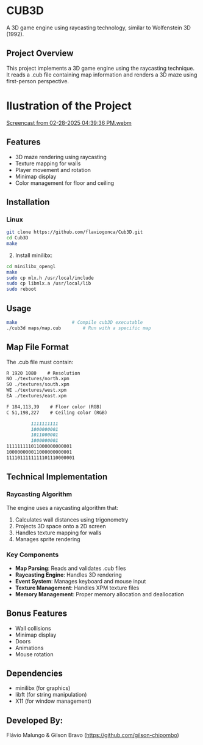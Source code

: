 # CUB3D
A 3D game engine using raycasting technology, similar to Wolfenstein 3D (1992).

## Project Overview
This project implements a 3D game engine using the raycasting technique. It reads a .cub file containing map information and renders a 3D maze using first-person perspective.

#  Ilustration of the Project

[Screencast from 02-28-2025 04:39:36 PM.webm](https://github.com/user-attachments/assets/150450ce-bcc0-4d70-ab37-8ce6d29734b4)

## Features
- 3D maze rendering using raycasting
- Texture mapping for walls
- Player movement and rotation
- Minimap display
- Color management for floor and ceiling

## Installation
### Linux
```bash
git clone https://github.com/flaviogonca/Cub3D.git
cd Cub3D
make
```

2. Install minilibx:
```bash
cd minilibx_opengl
make
sudo cp mlx.h /usr/local/include
sudo cp libmlx.a /usr/local/lib
sudo reboot
```

## Usage
```bash
make                    # Compile cub3D executable
./cub3d maps/map.cub        # Run with a specific map
```

## Map File Format
The .cub file must contain:
```markdown
R 1920 1080    # Resolution
NO ./textures/north.xpm
SO ./textures/south.xpm
WE ./textures/west.xpm
EA ./textures/east.xpm

F 184,113,39    # Floor color (RGB)
C 51,198,227    # Ceiling color (RGB)

         1111111111
         1000000001
         1011000001
         1000000001
111111111011000000000001
100000000011000000000001
1111011111111101110000001
```

## Technical Implementation
### Raycasting Algorithm
The engine uses a raycasting algorithm that:
1. Calculates wall distances using trigonometry
2. Projects 3D space onto a 2D screen
3. Handles texture mapping for walls
4. Manages sprite rendering

### Key Components
- **Map Parsing**: Reads and validates .cub files
- **Raycasting Engine**: Handles 3D rendering
- **Event System**: Manages keyboard and mouse input
- **Texture Management**: Handles XPM texture files
- **Memory Management**: Proper memory allocation and deallocation

## Bonus Features
- Wall collisions
- Minimap display
- Doors
- Animations
- Mouse rotation

## Dependencies
- minilibx (for graphics)
- libft (for string manipulation)
- X11 (for window management)

## Developed By:
Flávio Malungo & Gilson Bravo (https://github.com/gilson-chipombo)
